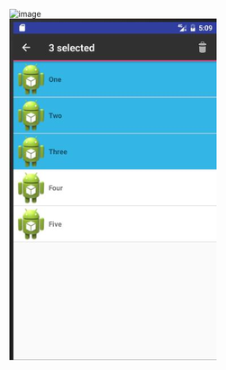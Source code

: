 
![image](https://camo.githubusercontent.com/e2a2ee6ab4ab0d2cbdd9d6e0bc44635fa6efe93d/68747470733a2f2f692e6c6f6c692e6e65742f323031382f30342f30322f356163316264333532386461652e6a7067)  
![image](https://github.com/dream2018seek/androidtest/blob/master/pictures/actionmode2.jpg)  
